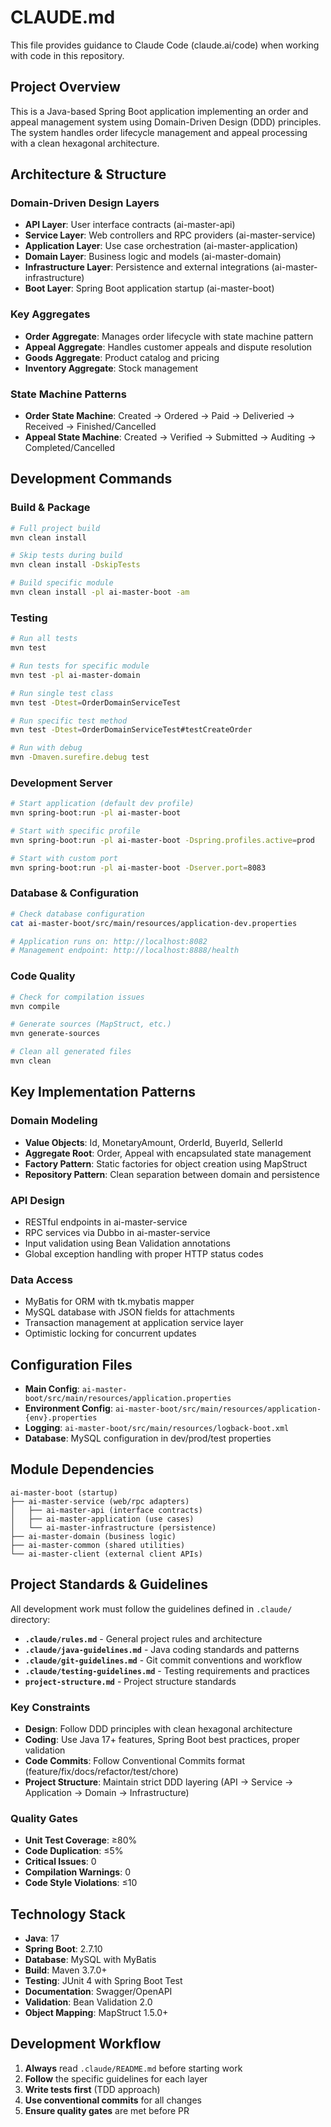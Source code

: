 # CLAUDE.md

This file provides guidance to Claude Code (claude.ai/code) when working with code in this repository.

## Project Overview

This is a Java-based Spring Boot application implementing an order and appeal management system using Domain-Driven Design (DDD) principles. The system handles order lifecycle management and appeal processing with a clean hexagonal architecture.

## Architecture & Structure

### Domain-Driven Design Layers
- **API Layer**: User interface contracts (ai-master-api)
- **Service Layer**: Web controllers and RPC providers (ai-master-service)
- **Application Layer**: Use case orchestration (ai-master-application)
- **Domain Layer**: Business logic and models (ai-master-domain)
- **Infrastructure Layer**: Persistence and external integrations (ai-master-infrastructure)
- **Boot Layer**: Spring Boot application startup (ai-master-boot)

### Key Aggregates
- **Order Aggregate**: Manages order lifecycle with state machine pattern
- **Appeal Aggregate**: Handles customer appeals and dispute resolution
- **Goods Aggregate**: Product catalog and pricing
- **Inventory Aggregate**: Stock management

### State Machine Patterns
- **Order State Machine**: Created → Ordered → Paid → Deliveried → Received → Finished/Cancelled
- **Appeal State Machine**: Created → Verified → Submitted → Auditing → Completed/Cancelled

## Development Commands

### Build & Package
```bash
# Full project build
mvn clean install

# Skip tests during build
mvn clean install -DskipTests

# Build specific module
mvn clean install -pl ai-master-boot -am
```

### Testing
```bash
# Run all tests
mvn test

# Run tests for specific module
mvn test -pl ai-master-domain

# Run single test class
mvn test -Dtest=OrderDomainServiceTest

# Run specific test method
mvn test -Dtest=OrderDomainServiceTest#testCreateOrder

# Run with debug
mvn -Dmaven.surefire.debug test
```

### Development Server
```bash
# Start application (default dev profile)
mvn spring-boot:run -pl ai-master-boot

# Start with specific profile
mvn spring-boot:run -pl ai-master-boot -Dspring.profiles.active=prod

# Start with custom port
mvn spring-boot:run -pl ai-master-boot -Dserver.port=8083
```

### Database & Configuration
```bash
# Check database configuration
cat ai-master-boot/src/main/resources/application-dev.properties

# Application runs on: http://localhost:8082
# Management endpoint: http://localhost:8888/health
```

### Code Quality
```bash
# Check for compilation issues
mvn compile

# Generate sources (MapStruct, etc.)
mvn generate-sources

# Clean all generated files
mvn clean
```

## Key Implementation Patterns

### Domain Modeling
- **Value Objects**: Id, MonetaryAmount, OrderId, BuyerId, SellerId
- **Aggregate Root**: Order, Appeal with encapsulated state management
- **Factory Pattern**: Static factories for object creation using MapStruct
- **Repository Pattern**: Clean separation between domain and persistence

### API Design
- RESTful endpoints in ai-master-service
- RPC services via Dubbo in ai-master-service
- Input validation using Bean Validation annotations
- Global exception handling with proper HTTP status codes

### Data Access
- MyBatis for ORM with tk.mybatis mapper
- MySQL database with JSON fields for attachments
- Transaction management at application service layer
- Optimistic locking for concurrent updates

## Configuration Files
- **Main Config**: `ai-master-boot/src/main/resources/application.properties`
- **Environment Config**: `ai-master-boot/src/main/resources/application-{env}.properties`
- **Logging**: `ai-master-boot/src/main/resources/logback-boot.xml`
- **Database**: MySQL configuration in dev/prod/test properties

## Module Dependencies
```
ai-master-boot (startup)
├── ai-master-service (web/rpc adapters)
│   ├── ai-master-api (interface contracts)
│   ├── ai-master-application (use cases)
│   └── ai-master-infrastructure (persistence)
├── ai-master-domain (business logic)
├── ai-master-common (shared utilities)
└── ai-master-client (external client APIs)
```

## Project Standards & Guidelines

All development work must follow the guidelines defined in `.claude/` directory:

- **`.claude/rules.md`** - General project rules and architecture
- **`.claude/java-guidelines.md`** - Java coding standards and patterns
- **`.claude/git-guidelines.md`** - Git commit conventions and workflow
- **`.claude/testing-guidelines.md`** - Testing requirements and practices
- **`project-structure.md`** - Project structure standards

### Key Constraints
- **Design**: Follow DDD principles with clean hexagonal architecture
- **Coding**: Use Java 17+ features, Spring Boot best practices, proper validation
- **Code Commits**: Follow Conventional Commits format (feature/fix/docs/refactor/test/chore)
- **Project Structure**: Maintain strict DDD layering (API → Service → Application → Domain → Infrastructure)

### Quality Gates
- **Unit Test Coverage**: ≥80%
- **Code Duplication**: ≤5%
- **Critical Issues**: 0
- **Compilation Warnings**: 0
- **Code Style Violations**: ≤10

## Technology Stack
- **Java**: 17
- **Spring Boot**: 2.7.10
- **Database**: MySQL with MyBatis
- **Build**: Maven 3.7.0+
- **Testing**: JUnit 4 with Spring Boot Test
- **Documentation**: Swagger/OpenAPI
- **Validation**: Bean Validation 2.0
- **Object Mapping**: MapStruct 1.5.0+

## Development Workflow
1. **Always** read `.claude/README.md` before starting work
2. **Follow** the specific guidelines for each layer
3. **Write tests first** (TDD approach)
4. **Use conventional commits** for all changes
5. **Ensure quality gates** are met before PR
